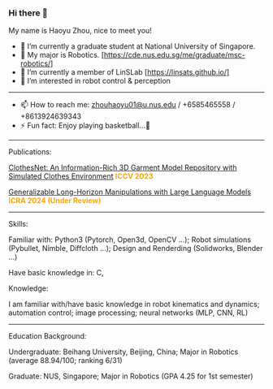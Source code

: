 ### Hi there 👋
My name is Haoyu Zhou, nice to meet you!
- 🔭 I’m currently a graduate student at National University of Singapore.
- 🌱 My major is Robotics. [https://cde.nus.edu.sg/me/graduate/msc-robotics/]
- 👯 I’m currently a member of LinSLab [https://linsats.github.io/]
- 🤔 I’m interested in robot control & perception
---
- 📫 How to reach me: zhouhaoyu01@u.nus.edu / +6585465558 / +8613924639343
- ⚡ Fun fact: Enjoy playing basketball...🏀

---
Publications:

[ClothesNet: An Information-Rich 3D Garment Model Repository with Simulated Clothes Environment](https://sites.google.com/view/clothesnet/)
<strong style="color: orange; font-weight: bold;">ICCV 2023</strong>

[Generalizable Long-Horizon Manipulations with Large Language Models](https://object814.github.io/Task-Condition-With-LLM/) 
<strong style="color: orange; font-weight: bold;">ICRA 2024 (Under Review)</strong>

---
Skills:

Familiar with: Python3 (Pytorch, Open3d, OpenCV ...); Robot simulations (Pybullet, Nimble, Diffcloth ...); Design and Renderding (Solidworks, Blender ...)

Have basic knowledge in: C, 

Knowledge:

I am familiar with/have basic knowledge in robot kinematics and dynamics; automation control; image processing; neural networks (MLP, CNN, RL)

---
Education Background:

Undergraduate: Beihang University, Beijing, China; Major in Robotics (average 88.94/100; ranking 6/31)

Graduate: NUS, Singapore; Major in Robotics (GPA 4.25 for 1st semester)
